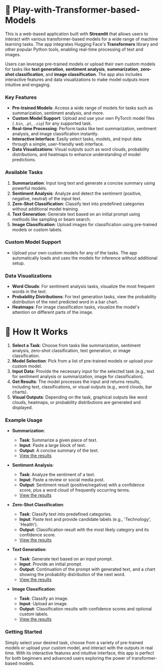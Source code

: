 # 🎈 Play-with-Transformer-based-Models

This is a web-based application built with **Streamlit** that allows users to interact with various transformer-based models for a wide range of machine learning tasks. The app integrates Hugging Face's **Transformers** library and other popular Python tools, enabling real-time processing of text and images. 

Users can leverage pre-trained models or upload their own custom models for tasks like **text generation**, **sentiment analysis**, **summarization**, **zero-shot classification**, and **image classification**. The app also includes interactive features and data visualizations to make model outputs more intuitive and engaging.

### **Key Features**
- **Pre-trained Models**: Access a wide range of models for tasks such as summarization, sentiment analysis, and more.
- **Custom Model Support**: Upload and use your own PyTorch model files (`.bin`, `.pt`, `.zip`) for any supported task.
- **Real-time Processing**: Perform tasks like text summarization, sentiment analysis, and image classification instantly.
- **Interactive Interface**: Easily select tasks, models, and input data through a simple, user-friendly web interface.
- **Data Visualizations**: Visual outputs such as word clouds, probability distributions, and heatmaps to enhance understanding of model predictions.

### **Available Tasks**
1. **Summarization**: Input long text and generate a concise summary using powerful models.
2. **Sentiment Analysis**: Analyze and detect the sentiment (positive, negative, neutral) of the input text.
3. **Zero-Shot Classification**: Classify text into predefined categories without additional model training.
4. **Text Generation**: Generate text based on an initial prompt using methods like sampling or beam search.
5. **Image Classification**: Upload images for classification using pre-trained models or custom labels.

### **Custom Model Support**
- Upload your own custom models for any of the tasks. The app automatically loads and uses the models for inference without additional setup.

### **Data Visualizations**
- **Word Clouds**: For sentiment analysis tasks, visualize the most frequent words in the text.
- **Probability Distributions**: For text generation tasks, view the probability distribution of the next predicted word in a bar chart.
- **Heatmaps**: For image classification tasks, visualize the model's attention on different parts of the image.

# 📌 How It Works

1. **Select a Task**: Choose from tasks like summarization, sentiment analysis, zero-shot classification, text generation, or image classification.
2. **Model Selection**: Pick from a list of pre-trained models or upload your custom model.
3. **Input Data**: Provide the necessary input for the selected task (e.g., text for sentiment analysis or summarization, image for classification).
4. **Get Results**: The model processes the input and returns results, including text, classifications, or visual outputs (e.g., word clouds, bar charts).
5. **Visual Outputs**: Depending on the task, graphical outputs like word clouds, heatmaps, or probability distributions are generated and displayed.

### **Example Usage**

- **Summarization**:
  - **Task**: Summarize a given piece of text.
  - **Input**: Paste a large block of text.
  - **Output**: A concise summary of the text.
  - [View the results](results/summarization_results.pdf)
  
- **Sentiment Analysis**:
  - **Task**: Analyze the sentiment of a text.
  - **Input**: Paste a review or social media post.
  - **Output**: Sentiment result (positive/negative) with a confidence score, plus a word cloud of frequently occurring terms.
  - [View the results](results/sentiment-analysis_results.pdf)
   
- **Zero-Shot Classification**:
  - **Task**: Classify text into predefined categories.
  - **Input**: Paste text and provide candidate labels (e.g., 'Technology', 'Health').
  - **Output**: Classification result with the most likely category and its confidence score.
  - [View the results](results/zero-shot-classification_results.pdf)
   
- **Text Generation**:
  - **Task**: Generate text based on an input prompt.
  - **Input**: Provide an initial prompt.
  - **Output**: Continuation of the prompt with generated text, and a chart showing the probability distribution of the next word.
  - [View the results](results/text-generation_results.pdf)
    
- **Image Classification**:
  - **Task**: Classify an image.
  - **Input**: Upload an image.
  - **Output**: Classification results with confidence scores and optional custom labels.
  - [View the results](results/image-classification_results.pdf)
    
### **Getting Started**
Simply select your desired task, choose from a variety of pre-trained models or upload your custom model, and interact with the outputs in real time. With its interactive features and intuitive interface, this app is perfect for both beginners and advanced users exploring the power of transformer-based models.



